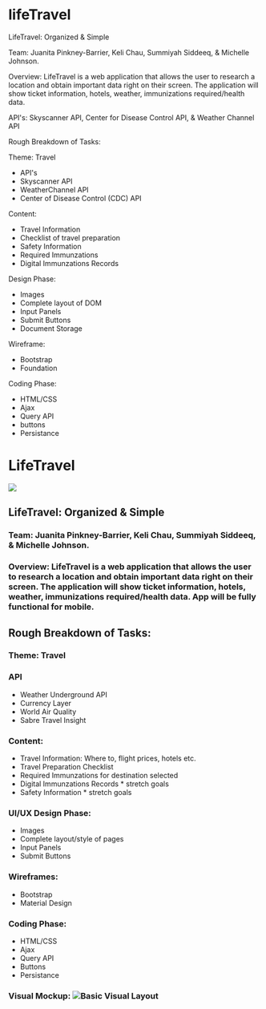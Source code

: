 
# lifeTravel

LifeTravel: Organized & Simple

Team: Juanita Pinkney-Barrier, Keli Chau, Summiyah Siddeeq, & Michelle Johnson.

Overview: LifeTravel is a web application that allows the user to research a location and obtain important data right on their screen. The application will show ticket information, hotels, weather, immunizations required/health data. 

API's: Skyscanner API, Center for Disease Control API, & Weather Channel API

Rough Breakdown of Tasks: 

Theme: Travel
* API's
* Skyscanner API
* WeatherChannel API
* Center of Disease Control (CDC) API

Content:
* Travel Information
* Checklist of travel preparation
* Safety Information
* Required Immunzations 
* Digital Immunzations Records

Design Phase:
* Images
* Complete layout of DOM
* Input Panels
* Submit Buttons
* Document Storage

Wireframe:
* Bootstrap
* Foundation

Coding Phase:
* HTML/CSS
* Ajax
* Query API
* buttons
* Persistance
	

# LifeTravel

![](https://upload.wikimedia.org/wikipedia/commons/thumb/f/fb/Noun_15537_ccElliotVerhaeren_travel.svg/200px-Noun_15537_ccElliotVerhaeren_travel.svg.png)

## **LifeTravel:** Organized & Simple

### **Team:** Juanita Pinkney-Barrier, Keli Chau, Summiyah Siddeeq, & Michelle Johnson.

### **Overview:** LifeTravel is a web application that allows the user to research a location and obtain important data right on their screen. The application will show ticket information, hotels, weather, immunizations required/health data. App will be fully functional for mobile.

## **Rough Breakdown of Tasks:**

### Theme: Travel

### API
* Weather Underground API
* Currency Layer
* World Air Quality
* Sabre Travel Insight

### Content:

* Travel Information: Where to, flight prices, hotels etc.
* Travel Preparation Checklist
* Required Immunzations for destination selected
* Digital Immunzations Records * stretch goals
* Safety Information * stretch goals

### UI/UX Design Phase:

* Images
* Complete layout/style of pages
* Input Panels
* Submit Buttons

### Wireframes:

* Bootstrap 
* Material Design

### Coding Phase:

* HTML/CSS
* Ajax
* Query API
* Buttons
* Persistance
	
### Visual Mockup: ![Basic Visual Layout](https://github.com/summiyah/travel-app/raw/master/Screen%20Shot%202017-12-04%20at%204.38.12%20PM.png)









